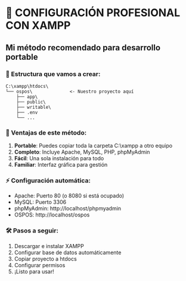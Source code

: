 # 🎯 CONFIGURACIÓN PROFESIONAL CON XAMPP

## Mi método recomendado para desarrollo portable

### 📁 Estructura que vamos a crear:
```
C:\xampp\htdocs\
└── ospos\              <- Nuestro proyecto aquí
    ├── app\
    ├── public\
    ├── writable\
    ├── .env
    └── ...
```

### 🔧 Ventajas de este método:
1. **Portable**: Puedes copiar toda la carpeta C:\xampp a otro equipo
2. **Completo**: Incluye Apache, MySQL, PHP, phpMyAdmin
3. **Fácil**: Una sola instalación para todo
4. **Familiar**: Interfaz gráfica para gestión

### ⚡ Configuración automática:
- Apache: Puerto 80 (o 8080 si está ocupado)
- MySQL: Puerto 3306
- phpMyAdmin: http://localhost/phpmyadmin
- OSPOS: http://localhost/ospos

### 🛠️ Pasos a seguir:
1. Descargar e instalar XAMPP
2. Configurar base de datos automáticamente
3. Copiar proyecto a htdocs
4. Configurar permisos
5. ¡Listo para usar!